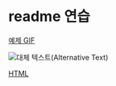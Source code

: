 # readme 연습

[예제 GIF](https://stickermaker.s3.eu-west-1.amazonaws.com/storage/uploads/sticker-pack/mi-tao-mao11/sticker_7.gif?a21a88b3bff872bec67c30dad26bae5d)

![대체 텍스트(Alternative Text)](https://picsum.photos/1000/400 "링크 설명(Title)")

[HTML](https://naver.com)
